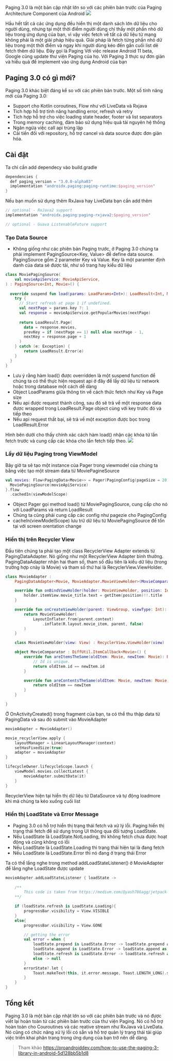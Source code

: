 Paging 3.0 là một bản cập nhật lớn so với các phiên bản trước của Paging Architecture Component của Android
![](https://miro.medium.com/max/1400/0*MZNV-03wERgc90U7)

Hầu hết tất cả các ứng dụng đều hiển thị một danh sách lớn dữ liệu cho người dùng, nhưng tại một thời điểm người dùng chỉ thấy một phần nhỏ dữ liệu trong ứng dụng của bạn, vì vậy việc fetch về tất cả dữ liệu từ mạng không phải là một giải pháp hiệu quả. Giải pháp là fetch từng phần nhỏ dữ liệu trong một thời điểm và ngay khi người dùng kéo đến gần cuối list dẽ fetch thêm dữ liệu. Đây gọi là Paging 
Với việc release Android 11 beta, Google cũng update thư viện Paging của họ. Với Paging 3 thực sự đơn giản và hiểu quả để implement vào ứng dụng Android của bạn 
## Paging 3.0 có gì mới?
Paging 3.0 khác biệt đáng kể so với các phiên bản trước. Một số tính năng mới của Paging 3.0:
- Support cho Kotlin coroutines, Flow như với LiveData và Rxjava
- Tích hợp hỗ trợ tính năng handling error, refresh và retry
- Tích hợp hỗ trợ cho việc loading state header, footer và list separators
- Trong memory caching, đảm bảo sử dụng hiệu quả tài nguyên hệ thống
- Ngăn ngừa việc call api trùng lặp
- Cải tiến đối với repository, hỗ trợ cancel và data source được đơn giản hóa.
##  Cài đặt
Ta chỉ cần add dependecy vào build.gradle

```kotlin
dependencies {
  def paging_version = "3.0.0-alpha03"
  implementation "androidx.paging:paging-runtime:$paging_version"
}
```

Nếu bạn muốn sử dụng thêm RxJava hay LiveData bạn cần add thêm 
```kotlin
// optional - RxJava2 support
implementation "androidx.paging:paging-rxjava2:$paging_version"

// optional - Guava ListenableFuture support
```

### Tạo Data Source 
- Không giống như các phiên bản Paging trước, ở Paging 3.0 chúng ta phải implement  PagingSource<Key, Value> để define data source. PagingSource gồm 2 parameter Key và Value. Key là một paramter định danh của data sẻ được tải, như số trang hay kiểu dữ liệu 
```kotlin 
class MoviePagingSource(
    val movieApiService: MovieApiService,
) : PagingSource<Int, Movie>() {
  
  override suspend fun load(params: LoadParams<Int>): LoadResult<Int, Movie> {
    try {
      // Start refresh at page 1 if undefined.
      val nextPage = params.key ?: 1
      val response = movieApiService.getPopularMovies(nextPage)
      
      return LoadResult.Page(
        data = response.movies,
        prevKey = if (nextPage == 1) null else nextPage - 1,
        nextKey = response.page + 1
      )
    } catch (e: Exception) {
        return LoadResult.Error(e)
    }
  }
}
```
- Lưu ý rằng hàm load() được overridden là một suspend function để chúng ta có thể thực hiện request api ở đây để lấy dữ liệu từ network hoặc trong database một cách dễ dàng 
- Object LoadParams giữa thông tin về cách thức fetch như Key và Page size 
- Nếu api được request thành công, sau đó sẽ trả về một response data được wrapped trong LoadResult.Page object cùng với key trước đó và tiếp theo 
- Nếu api request thất bại, sẽ trả về một exception được bọc trong LoadResult.Error


Hình bên dưới cho thấy chính xác cách hàm load() nhận các khóa từ lần fetch trước và cung cấp các khóa cho lần fetch tiếp theo.
![](https://miro.medium.com/max/744/1*2ZTAlZhZqSdd4Wz8OeWPJg.png)
### Lấy dữ liệu Paging trong ViewModel
Bây giờ ta sẽ tạo một instance của Pager trong viewmodel của chúng ta bằng việc tạo một stream data từ MoviePagineSource

```kotlin
val movies: Flow<PagingData<Movie>> = Pager(PagingConfig(pageSize = 20)) {
  MoviePagingSource(movieApiService)
}.flow
  .cachedIn(viewModelScope)
```
- Object Pager gọi method load() từ MoviePagingSource, cung cấp cho nó với LoadParams và return LoadResult
- Chúng ta cũng phải cung cấp các config như pagezie cho PagingConfig
- cacheIn(viewModelScope) lưu trữ dữ liệu từ MoviePagingSource để tồn tại với screen orentation change 

### Hiển thị trên Recycler View 
Đầu tiên chúng ta phải tạo một class RecyclerView Adapter extends từ PagingDataAdapter. Nó giống như một RecyclerView Adapter bình thường. PagingDataAdapter nhận hai tham số, tham số đầu tiên là kiểu dữ liệu (trong trường hợp cnày là Movie) và tham số thứ hai là RecyclerView.ViewHolder.
```kotlin
class MovieAdapter : 
    PagingDataAdapter<Movie, MovieAdapter.MovieViewHolder>(MovieComparator){

    override fun onBindViewHolder(holder: MovieViewHolder, position: Int) {
        holder.itemView.movie_title.text = getItem(position)!!.title
    }

    override fun onCreateViewHolder(parent: ViewGroup, viewType: Int): MovieViewHolder {
        return MovieViewHolder(
            LayoutInflater.from(parent.context)
                .inflate(R.layout.movie_item, parent, false)
        )
    }

    class MovieViewHolder(view: View) : RecyclerView.ViewHolder(view)

    object MovieComparator : DiffUtil.ItemCallback<Movie>() {
        override fun areItemsTheSame(oldItem: Movie, newItem: Movie): Boolean {
            // Id is unique.
            return oldItem.id == newItem.id
        }

        override fun areContentsTheSame(oldItem: Movie, newItem: Movie): Boolean {
            return oldItem == newItem
        }
    }

}
```

Ở OnActivityCreated() trong fragment của bạn, ta có thể thu thập data từ PagingData và sau đó submit vào MovieAdapter
```kotlin
movieAdapter = MovieAdapter()

movie_recyclerView.apply {
    layoutManager = LinearLayoutManager(context)
    setHasFixedSize(true)
    adapter = movieAdapter
}

lifecycleOwner.lifecycleScope.launch {
    viewModel.movies.collectLatest {
        movieAdapter.submitData(it)
    }
}
```
RecyclerView hiện tại hiển thị dữ liệu từ DataSource và tự động loadmore khi mà chúng ta kéo xuống cuối list
### Hiển thị LoadState và Error Message 
- Paging 3.0 có hỗ trợ hiển thị trạng thái fetch và xử lý lỗi. Paging hiển thị trạng thái fetch để sử dụng trong UI thông qua đối tượng LoadState.
- Nếu LoadState là LoadState.NotLoading, thì không fetch chưa được hoạt động và cũng không có lỗi 
- Nếu LoadState là LoadState.Loading thì trạng thái hiện tại là đang fetch
- Nếu LoadState là LoadState.Error thì nó đang ở trạng thái Error 

Ta có thể lắng nghe trong method addLoadStateListener() ở MovieAdapter để lắng nghe LoadState được update

```kotlin 
movieAdapter.addLoadStateListener { loadState ->
                                   
    /**
        This code is taken from https://medium.com/@yash786agg/jetpack-paging-3-0-android-bae37a56b92d
    **/

    if (loadState.refresh is LoadState.Loading){
        progressBar.visibility = View.VISIBLE
    }
    else{
        progressBar.visibility = View.GONE

        // getting the error
        val error = when {
            loadState.prepend is LoadState.Error -> loadState.prepend as LoadState.Error
            loadState.append is LoadState.Error -> loadState.append as LoadState.Error
            loadState.refresh is LoadState.Error -> loadState.refresh as LoadState.Error
            else -> null
        }
        errorState?.let {
            Toast.makeText(this, it.error.message, Toast.LENGTH_LONG).show()
        }
    }
}
```

## Tổng kết 
Paging 3.0 là một bản cập nhật lớn so với các phiên bản trước và nó được viết lại hoàn toàn từ các phiên bản trước của thư viện Paging. Nó có hỗ trợ hoàn toàn cho Couroutines và các reative stream  như RxJava và LiveData. Nó cũng có chức năng xử lý lỗi có sẵn và hỗ trợ quản lý trạng thái tải giúp việc triển khai phân trang trong ứng dụng của bạn trở nên dễ dàng.

> Tham khảo https://proandroiddev.com/how-to-use-the-paging-3-library-in-android-5d128bb5b1d8